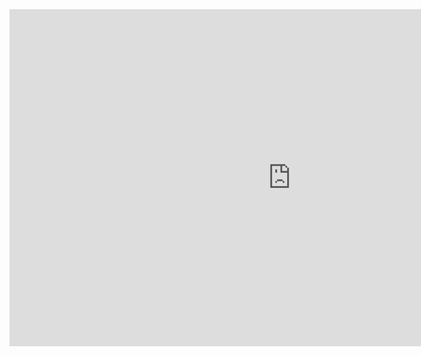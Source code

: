 <iframe width="1000" height="600" scrolling="no" frameborder="no" src="https://www.google.com/fusiontables/embedviz?q=select+col2+from+1IMqNyeVHJ50QC6_G7je9YxggnH70wcxyVAha_fFe&amp;viz=MAP&amp;h=false&amp;lat=46.28811936222262&amp;lng=-94.20471362499995&amp;t=1&amp;z=3&amp;l=col2&amp;y=2&amp;tmplt=2&amp;hml=KML"></iframe>
